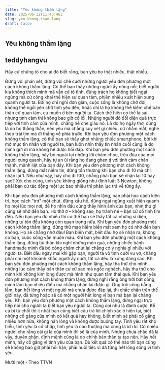 ```yaml
---
title: "Yêu không thầm lặng"
date: 2025-06-12T11:43:48Z
slug: yeu-khong-tham-lang
draft: false
---
```


## Yêu không thầm lặng

## teddyhangvu

Hãy cứ chứng tỏ cho ai đó biết rằng, bạn yêu họ thật nhiều, thật nhiều...
 
Đừng vội phán xét, đừng vội chê cười những người yêu đơn phương một cách không thầm lặng. Có thể bạn thấy những người ấy nông nổi, biết người kia không thích mình mà vẫn cứ tỏ tình, đừng trách họ không biết ngại ngùng mà cứ công khai thể hiện sự quan tâm, phiền nhiễu xuất hiện xung quanh người ta. Bởi họ chỉ nghĩ đơn giản, cuộc sống là không chờ đợi, không thể ngồi yên chờ tình yêu đến, hoặc chỉ là họ không thể kiềm chế bản thân cứ quan tâm, cứ muốn ở bên người ta. Cách thể hiện có thể là sai nhưng tình cảm thì không bao giờ có lỗi. Những người đó đối diện quá trực tiếp với tình cảm của mình, chẳng hề che giấu nó. Là do họ ngây thơ, cũng là do họ thẳng thắn, nên yêu mà chẳng suy xét gì nhiều, cứ nhắm mắt, nghe theo trái tim mà đi thẳng về phía trước.
Khi bạn yêu đơn phương một cách không thầm lặng, có thể bạn sẽ thấy ghét những chiếc smartphone, bởi khi mở mục tin nhắn với người ta, bạn luôn nhìn thấy tin nhắn cuối cùng là do mình gửi đi mà không hề được hồi đáp.
Khi bạn yêu đơn phương một cách không thầm lặng, hãy bỏ ngoài tai những lời châm chọc, trêu đùa của mọi người xung quanh, hãy tự an ủi rằng họ đang ghen tị với tình cảm chân thành, mãnh liệt của bạn đấy.
Khi bạn yêu đơn phương một cách không thầm lặng, đừng mất niềm tin, đừng tổn thương khi bạn cho đi 10 mà chỉ nhận lại 1. Nếu như vậy, hãy cho đi 100, chẳng phải bạn sẽ nhận lại 10 hay sao? Xét cho cùng, tình yêu không giống như định luật 3 Newton, không phải bạn cứ tác động một lực bao nhiêu thì phản lực trả về từng ấy.
 

 
Khi bạn yêu đơn phương một cách không thầm lặng, bạn phải học cách kiên trì, học cách "trơ" một chút, đừng xấu hổ, đừng ngại ngùng xuất hiện quanh họ mọi lúc mọi nơi, để họ nhìn đâu cũng thấy hình ảnh của bạn, nhìn thứ gì cũng sẽ nhớ đến bạn. Họ thờ ơ – không sao, họ tránh né – bạn cứ cố tình tìm đến. Nếu bạn yêu đủ nhiều thì có thể bạn sẽ thấy tất cả những sĩ diện, những tự tôn đều không còn quan trọng nữa.
Khi bạn yêu đơn phương một cách không thầm lặng, đừng thử mạo hiểm biến mất xem họ có nhớ đến bạn không. Họ sẽ chẳng nhớ đâu! Bạn biến mất, biết đâu họ sẽ nhận ra, không có bạn, cuộc sống vẫn muôn màu.
Khi bạn yêu đơn phương một cách không thầm lặng, đừng tủi thân khi nghĩ những món quà, những chiếc bánh handmade mình đã bỏ công chăm chút lại chẳng có ý nghĩa gì nhiều với người ta. Biết đâu ngày mai khi gặp bạn, người ta vô tình cười vu vơ, chẳng phải chỉ một khoảnh khắc người ấy cười, tất cả đều là xứng đáng sao.
Khi bạn yêu đơn phương một cách không thầm lặng, hãy tha thứ cho mình những lúc cảm thấy bản thân cư xử sao mà ngốc nghếch, hãy tha thứ cho mình khi không kìm lòng được mà hình như quan tâm thái quá.
Khi bạn yêu đơn phương một cách không thầm lặng, đừng nghĩ rằng ông trời bất công, mình làm bao nhiêu điều mà chẳng nhận lại được gì. Ông trời công bằng lắm, bạn hết lòng vì một người mà chưa được đáp lại, thì chắc chắn trên thế giới này, đã từng hoặc sẽ có một người hết lòng vì bạn mà bạn lại chẳng yêu.
Khi bạn yêu đơn phương một cách không thầm lặng, đừng ngại trực tiếp nói cho người ta biết bạn yêu người ta. Cũng coi như là đánh cược. Kể cả bị từ chối thì ít nhất bạn cũng biết câu trả lời chính xác ở hiện tại, biết những cố gắng của mình có kết quả hay không, biết mình sẽ phải cố gắng nhiều hơn nữa, không nản lòng và không được buông tay.
Tình yêu rất khó hiểu, tình yêu là cố chấp, tình yêu là cao thượng mà cũng là ích kỉ. Có nhiều người cho rằng cái gì là của mình thì sẽ là của mình. Nhưng chưa chắc đã là vậy, duyên phận, định mệnh cũng là do chính bản thân ta tạo nên. Hãy hết mình, hãy cố gắng vì tình yêu của bạn. Dù kết quả có thế nào thì bạn cũng sẽ không bao giờ phải hối hận, phải nuối tiếc vì đã từng hết lòng sống vì tình yêu.
 
Mười một - Theo TTVN